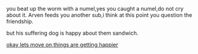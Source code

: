 you beat up the worm with a numel,yes you caught a numel,do not cry about it. Arven feeds you another sub,i think at this point you question the friendship.

but his suffering dog is happy about them sandwich.

[okay lets move on,things are getting happier](Wow-its-the-past.md)
